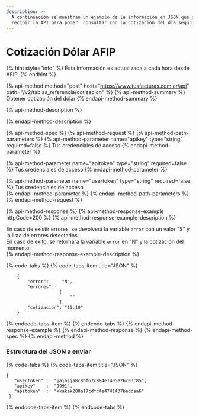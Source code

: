 ```yaml
---
description: >-
  A continuación se muestran un ejemplo de la información en JSON que debe
  recibir la API para poder  consultar con la cotización del dia según AFIP.
---
```


# Cotización Dólar AFIP

{% hint style="info" %}
Ésta información es actualizada a cada hora desde AFIP.
{% endhint %}

{% api-method method="post" host="https://www.tusfacturas.com.ar/api" path="/v2/tablas\_referencia/cotizacion" %}
{% api-method-summary %}
Obtener cotización del dólar
{% endapi-method-summary %}

{% api-method-description %}

{% endapi-method-description %}

{% api-method-spec %}
{% api-method-request %}
{% api-method-path-parameters %}
{% api-method-parameter name="apikey" type="string" required=false %}
Tus credenciales de acceso
{% endapi-method-parameter %}

{% api-method-parameter name="apitoken" type="string" required=false %}
Tus credenciales de acceso
{% endapi-method-parameter %}

{% api-method-parameter name="usertoken" type="string" required=false %}
Tus credenciales de acceso  
{% endapi-method-parameter %}
{% endapi-method-path-parameters %}
{% endapi-method-request %}

{% api-method-response %}
{% api-method-response-example httpCode=200 %}
{% api-method-response-example-description %}
  
En caso de existir errores, se devolverá la variable `error` con un valor "S" y la lista de errores detectados.  
En caso de exito, se retornará la variable `error`  en "N" y la cotización del momento.  
{% endapi-method-response-example-description %}

{% code-tabs %}
{% code-tabs-item title="JSON" %}
```
    {
        "error":     "N",
        "errores":
                    [
                        ""
                    ],
        "cotizacion": "15.10"
    }
```
{% endcode-tabs-item %}
{% endcode-tabs %}
{% endapi-method-response-example %}
{% endapi-method-response %}
{% endapi-method-spec %}
{% endapi-method %}

### Estructura del JSON a enviar

{% code-tabs %}
{% code-tabs-item title="JSON" %}
```text
{
   "usertoken" :  "jajajja8c8bf67c884e1405e26c03c85",
   "apikey"    :  "9991",
   "apitoken"  :  "kkakak208a17cdfc4e4741437baddaa6"
 }
```
{% endcode-tabs-item %}
{% endcode-tabs %}

